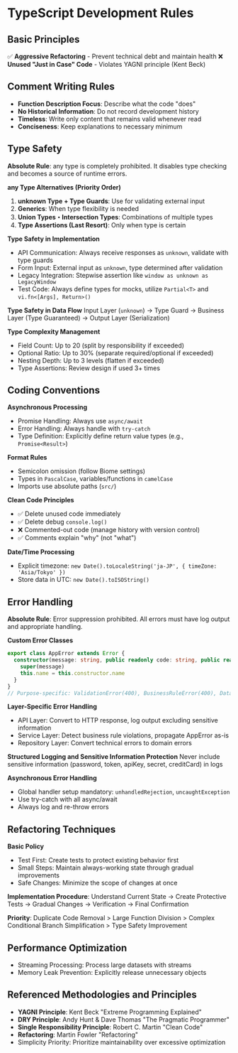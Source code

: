 # TypeScript Development Rules

## Basic Principles

✅ **Aggressive Refactoring** - Prevent technical debt and maintain health
❌ **Unused "Just in Case" Code** - Violates YAGNI principle (Kent Beck)

## Comment Writing Rules
- **Function Description Focus**: Describe what the code "does"
- **No Historical Information**: Do not record development history
- **Timeless**: Write only content that remains valid whenever read
- **Conciseness**: Keep explanations to necessary minimum

## Type Safety

**Absolute Rule**: any type is completely prohibited. It disables type checking and becomes a source of runtime errors.

**any Type Alternatives (Priority Order)**
1. **unknown Type + Type Guards**: Use for validating external input
2. **Generics**: When type flexibility is needed
3. **Union Types・Intersection Types**: Combinations of multiple types
4. **Type Assertions (Last Resort)**: Only when type is certain

**Type Safety in Implementation**
- API Communication: Always receive responses as `unknown`, validate with type guards
- Form Input: External input as `unknown`, type determined after validation
- Legacy Integration: Stepwise assertion like `window as unknown as LegacyWindow`
- Test Code: Always define types for mocks, utilize `Partial<T>` and `vi.fn<[Args], Return>()`

**Type Safety in Data Flow**
Input Layer (`unknown`) → Type Guard → Business Layer (Type Guaranteed) → Output Layer (Serialization)

**Type Complexity Management**
- Field Count: Up to 20 (split by responsibility if exceeded)
- Optional Ratio: Up to 30% (separate required/optional if exceeded)
- Nesting Depth: Up to 3 levels (flatten if exceeded)
- Type Assertions: Review design if used 3+ times

## Coding Conventions

**Asynchronous Processing**
- Promise Handling: Always use `async/await`
- Error Handling: Always handle with `try-catch`
- Type Definition: Explicitly define return value types (e.g., `Promise<Result>`)

**Format Rules**
- Semicolon omission (follow Biome settings)
- Types in `PascalCase`, variables/functions in `camelCase`
- Imports use absolute paths (`src/`)

**Clean Code Principles**
- ✅ Delete unused code immediately
- ✅ Delete debug `console.log()`
- ❌ Commented-out code (manage history with version control)
- ✅ Comments explain "why" (not "what")

**Date/Time Processing**
- Explicit timezone: `new Date().toLocaleString('ja-JP', { timeZone: 'Asia/Tokyo' })`
- Store data in UTC: `new Date().toISOString()`

## Error Handling

**Absolute Rule**: Error suppression prohibited. All errors must have log output and appropriate handling.

**Custom Error Classes**
```typescript
export class AppError extends Error {
  constructor(message: string, public readonly code: string, public readonly statusCode = 500) {
    super(message)
    this.name = this.constructor.name
  }
}
// Purpose-specific: ValidationError(400), BusinessRuleError(400), DatabaseError(500), ExternalServiceError(502)
```

**Layer-Specific Error Handling**
- API Layer: Convert to HTTP response, log output excluding sensitive information
- Service Layer: Detect business rule violations, propagate AppError as-is
- Repository Layer: Convert technical errors to domain errors

**Structured Logging and Sensitive Information Protection**
Never include sensitive information (password, token, apiKey, secret, creditCard) in logs

**Asynchronous Error Handling**
- Global handler setup mandatory: `unhandledRejection`, `uncaughtException`
- Use try-catch with all async/await
- Always log and re-throw errors

## Refactoring Techniques

**Basic Policy**
- Test First: Create tests to protect existing behavior first
- Small Steps: Maintain always-working state through gradual improvements
- Safe Changes: Minimize the scope of changes at once

**Implementation Procedure**: Understand Current State → Create Protective Tests → Gradual Changes → Verification → Final Confirmation

**Priority**: Duplicate Code Removal > Large Function Division > Complex Conditional Branch Simplification > Type Safety Improvement

## Performance Optimization

- Streaming Processing: Process large datasets with streams
- Memory Leak Prevention: Explicitly release unnecessary objects

## Referenced Methodologies and Principles
- **YAGNI Principle**: Kent Beck "Extreme Programming Explained"
- **DRY Principle**: Andy Hunt & Dave Thomas "The Pragmatic Programmer"
- **Single Responsibility Principle**: Robert C. Martin "Clean Code"
- **Refactoring**: Martin Fowler "Refactoring"
- Simplicity Priority: Prioritize maintainability over excessive optimization